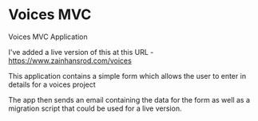 # Voices MVC
Voices MVC Application

I've added a live version of this at this URL - https://www.zainhansrod.com/voices

This application contains a simple form which allows the user to enter in details for a voices project 

The app then sends an email containing the data for the form as well as a migration script that could be used for a live version. 